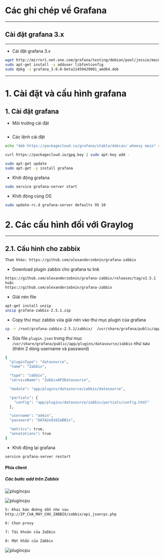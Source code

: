 # Các ghi chép về Grafana

***
## Cài đặt grafana 3.x
***
- Cài đặt grafana 3.x

```sh
wget http://mirror1.net.one.com/grafana/testing/debian/pool/jessie/main/g/grafana/grafana_3.0.0-beta11459429091_amd64.deb
sudo apt-get install -y adduser libfontconfig
sudo dpkg -i grafana_3.0.0-beta11459429091_amd64.deb
```

***
# 1. Cài đặt và cấu hình grafana
## 1. Cài đặt grafana

- Môi trường cài đặt
```sh

```

- Các lệnh cài đặt

```sh
echo "deb https://packagecloud.io/grafana/stable/debian/ wheezy main" >> /etc/apt/sources.list

curl https://packagecloud.io/gpg.key | sudo apt-key add -

sudo apt-get update
sudo apt-get -y install grafana
```

- Khởi động grafana

```sh
sudo service grafana-server start
```

- Khởi động cùng OS
```sh
sudo update-rc.d grafana-server defaults 95 10
```

# 2. Các cấu hình đối với Graylog
***

## 2.1. Cấu hình cho zabbix

```sh
Tham khảo: https://github.com/alexanderzobnin/grafana-zabbix
```

- Download plugin zabbix cho grafana tu link
```sh
https://github.com/alexanderzobnin/grafana-zabbix/releases/tag/v2.5.1 
hoặc
https://github.com/alexanderzobnin/grafana-zabbix
```

- Giải nén file 
```sh
apt-get install unzip
unzip grafana-zabbix-2.5.1.zip
```

- Copy thư mục zabbix vừa giải nén vào thư mục plugin của grafana
```sh
cp -r /root/grafana-zabbix-2.5.1/zabbix/  /usr/share/grafana/public/app/plugins/datasource/
```

- Sửa file `plugin.json` trong thư mục `/usr/share/grafana/public/app/plugins/datasource/zabbix` như sau (thêm 2 dòng username và password)

```sh
{
  "pluginType": "datasource",
  "name": "Zabbix",

  "type": "zabbix",
  "serviceName": "ZabbixAPIDatasource",

  "module": "app/plugins/datasource/zabbix/datasource",

  "partials": {
    "config": "app/plugins/datasource/zabbix/partials/config.html"
  },

  "username": "admin",
  "password": "DATA2o016ZaBB1x",

  "metrics": true,
  "annotations": true
}

```

- Khởi động lại grafana
```sh 
service grafana-server restart
```


#### Phía client 

##### Các bước add trên Zabbix


![plugincpu](/images/grafana-zabbix1.png)

![plugincpu](/images/grafana-zabbix2.png)

```sh
5: Khai báo đường dẫn như sau
http://IP_CUA_MAY_CHU_ZABBIX/zabbix/api_jsonrpc.php

6: Chọn proxy

7: Tài khoản của Zabbix 

8: Mật khẩu của Zabbix
```

![plugincpu](/images/grafana-zabbix3.png)
